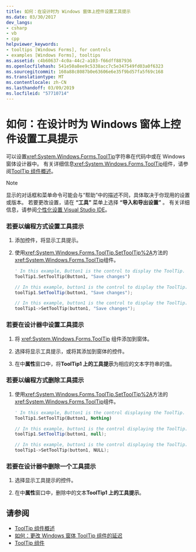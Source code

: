 ```yaml
---
title: 如何：在设计时为 Windows 窗体上控件设置工具提示
ms.date: 03/30/2017
dev_langs:
- csharp
- vb
- cpp
helpviewer_keywords:
- tooltips [Windows Forms], for controls
- examples [Windows Forms], tooltips
ms.assetid: c4b60637-4c0a-44c2-a103-f66dff887936
ms.openlocfilehash: 541e50a8ee9c5338acc7c5e347549fd03a0f6323
ms.sourcegitcommit: 160a88c8087b0e63606e6e35f9bd57fa5f69c168
ms.translationtype: MT
ms.contentlocale: zh-CN
ms.lasthandoff: 03/09/2019
ms.locfileid: "57710714"
---
```

# <a name="how-to-set-tooltips-for-controls-on-a-windows-form-at-design-time"></a>如何：在设计时为 Windows 窗体上控件设置工具提示
可以设置<xref:System.Windows.Forms.ToolTip>字符串在代码中或在 Windows 窗体设计器中。 有关详细信息<xref:System.Windows.Forms.ToolTip>组件，请参阅[ToolTip 组件概述](tooltip-component-overview-windows-forms.md)。  
  
> [!NOTE]
>  显示的对话框和菜单命令可能会与“帮助”中的描述不同，具体取决于你现用的设置或版本。 若要更改设置，请在 **“工具”** 菜单上选择 **“导入和导出设置”** 。 有关详细信息，请参阅[个性化设置 Visual Studio IDE](/visualstudio/ide/personalizing-the-visual-studio-ide)。  
  
### <a name="to-set-a-tooltip-programmatically"></a>若要以编程方式设置工具提示  
  
1.  添加控件，将显示工具提示。  
  
2.  使用<xref:System.Windows.Forms.ToolTip.SetToolTip%2A>方法的<xref:System.Windows.Forms.ToolTip>组件。  
  
    ```vb  
    ' In this example, Button1 is the control to display the ToolTip.  
    ToolTip1.SetToolTip(Button1, "Save changes")  
    ```  
  
    ```csharp  
    // In this example, button1 is the control to display the ToolTip.  
    toolTip1.SetToolTip(button1, "Save changes");  
    ```  
  
    ```cpp  
    // In this example, button1 is the control to display the ToolTip.  
    toolTip1->SetToolTip(button1, "Save changes");  
    ```  
  
### <a name="to-set-a-tooltip-in-the-designer"></a>若要在设计器中设置工具提示  
  
1.  将 <xref:System.Windows.Forms.ToolTip> 组件添加到窗体。  
  
2.  选择将显示工具提示，或将其添加到窗体的控件。  
  
3.  在中**属性**窗口中，将**ToolTip1 上的工具提示**为相应的文本字符串的值。  

### <a name="to-remove-a-tooltip-programmatically"></a>若要以编程方式删除工具提示  
  
1.  使用<xref:System.Windows.Forms.ToolTip.SetToolTip%2A>方法的<xref:System.Windows.Forms.ToolTip>组件。  
  
    ```vb  
    ' In this example, Button1 is the control displaying the ToolTip.  
    ToolTip1.SetToolTip(Button1, Nothing)  
    ```  
  
    ```csharp  
    // In this example, button1 is the control displaying the ToolTip.  
    toolTip1.SetToolTip(button1, null);  
    ```  
  
    ```cpp  
    // In this example, button1 is the control displaying the ToolTip.  
    toolTip1->SetToolTip(button1, NULL);  
    ```  
  
### <a name="to-remove-a-tooltip-in-the-designer"></a>若要在设计器中删除一个工具提示  
  
1.  选择显示工具提示的控件。  
  
2.  在中**属性**窗口中，删除中的文本**ToolTip1 上的工具提示**。  

## <a name="see-also"></a>请参阅
- [ToolTip 组件概述](tooltip-component-overview-windows-forms.md)
- [如何：更改 Windows 窗体 ToolTip 组件的延迟](how-to-change-the-delay-of-the-windows-forms-tooltip-component.md)
- [ToolTip 组件](tooltip-component-windows-forms.md)
